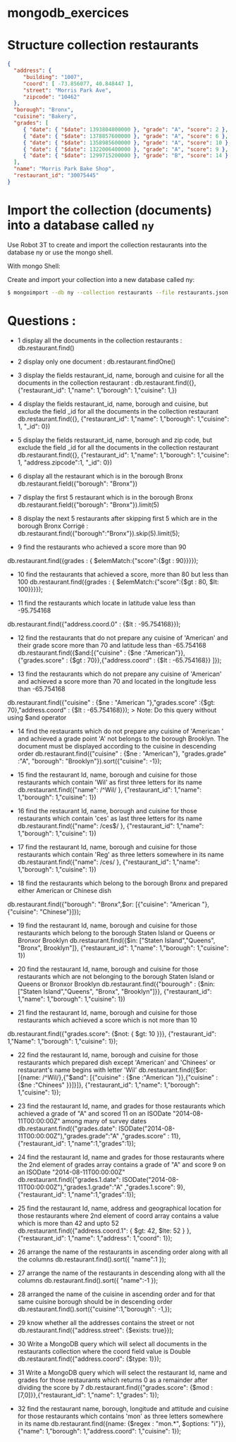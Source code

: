 # mongodb_exercices

# Structure collection restaurants

```json
{
  "address": {
     "building": "1007",
     "coord": [ -73.856077, 40.848447 ],
     "street": "Morris Park Ave",
     "zipcode": "10462"
  },
  "borough": "Bronx",
  "cuisine": "Bakery",
  "grades": [
     { "date": { "$date": 1393804800000 }, "grade": "A", "score": 2 },
     { "date": { "$date": 1378857600000 }, "grade": "A", "score": 6 },
     { "date": { "$date": 1358985600000 }, "grade": "A", "score": 10 },
     { "date": { "$date": 1322006400000 }, "grade": "A", "score": 9 },
     { "date": { "$date": 1299715200000 }, "grade": "B", "score": 14 }
  ],
  "name": "Morris Park Bake Shop",
  "restaurant_id": "30075445"
}
```

# Import the collection (documents) into a database called `ny`

Use Robot 3T to create and import the collection restaurants into the database ny or use the mongo shell.

With mongo Shell:

Create and import your collection into a new database called ny:

```sh
$ mongoimport --db ny --collection restaurants --file restaurants.json
```

# Questions : 

- 1   display all the documents in the collection restaurants : db.restaurant.find()
- 2  display only one document : db.restaurant.findOne()
- 3  display the fields restaurant_id, name, borough and cuisine for all the documents in the collection restaurant :
 db.restaurant.find({}, {"restaurant_id": 1,"name": 1,"borough": 1,"cuisine": 1,})

- 4  display the fields restaurant_id, name, borough and cuisine, but exclude the field _id for all the documents in the collection restaurant
 db.restaurant.find({}, {"restaurant_id": 1,"name": 1,"borough": 1,"cuisine": 1, "_id": 0})
 
- 5  display the fields restaurant_id, name, borough and zip code, but exclude the field _id for all the documents in the collection restaurant
 db.restaurant.find({}, {"restaurant_id": 1,"name": 1,"borough": 1,"cuisine": 1, "address.zipcode":1, "_id": 0})
 
- 6  display all the restaurant which is in the borough Bronx
 db.restaurant.field({"borough": "Bronx"})
 
- 7  display the first 5 restaurant which is in the borough Bronx
db.restaurant.field({"borough": "Bronx"}).limit(5)
- 8  display the next 5 restaurants after skipping first 5 which are in the borough Bronx
Corrigé :
db.restaurant.find({"borough":"Bronx"}).skip(5).limit(5);
- 9  find the restaurants who achieved a score more than 90

db.restaurant.find({grades : { $elemMatch:{"score":{$gt : 90}}}});

- 10  find the restaurants that achieved a score, more than 80 but less than 100
db.restaurant.find({grades : { $elemMatch:{"score":{$gt : 80, $lt: 100}}}});

- 11  find the restaurants which locate in latitude value less than -95.754168

db.restaurant.find({"address.coord.0" : {$lt : -95.754168}});

- 12  find the restaurants that do not prepare any cuisine of 'American' and their grade score more than 70 and latitude less than -65.754168
db.restaurant.find({$and:[{"cuisine" : {$ne :"American"}},{"grades.score" : {$gt : 70}},{"address.coord" : {$lt : -65.754168}} ]});
	
- 13  find the restaurants which do not prepare any cuisine of 'American' and achieved a score more than 70 and located in the longitude less than -65.754168

db.restaurant.find({"cuisine" : {$ne : "American "},"grades.score" :{$gt: 70},"address.coord" : {$lt : -65.754168}});
    > Note: Do this query without using $and operator

- 14  find the restaurants which do not prepare any cuisine of 'American ' and achieved a grade point 'A' not belongs to the borough Brooklyn. The document must be displayed according to the cuisine in descending order
db.restaurant.find({"cuisine" : {$ne : "American"}, "grades.grade" :"A", "borough": "Brooklyn"}).sort({"cuisine": -1});


- 15  find the restaurant Id, name, borough and cuisine for those restaurants which contain 'Wil' as first three letters for its name
db.restaurant.find({"name": /^Wil/ }, {"restaurant_id": 1,"name": 1,"borough": 1,"cuisine": 1})


- 16  find the restaurant Id, name, borough and cuisine for those restaurants which contain 'ces' as last three letters for its name
db.restaurant.find({"name": /ces$/ }, {"restaurant_id": 1,"name": 1,"borough": 1,"cuisine": 1})


- 17  find the restaurant Id, name, borough and cuisine for those restaurants which contain 'Reg' as three letters somewhere in its name
db.restaurant.find({"name": /ces/ }, {"restaurant_id": 1,"name": 1,"borough": 1,"cuisine": 1})
- 18  find the restaurants which belong to the borough Bronx and prepared either American or Chinese dish

db.restaurant.find({"borough": "Bronx",$or: [{"cuisine": "American "},{"cuisine": "Chinese"}]});

- 19  find the restaurant Id, name, borough and cuisine for those restaurants which belong to the borough Staten Island or Queens or Bronxor Brooklyn
db.restaurant.find({$in: ["Staten Island","Queens", "Bronx", Brooklyn"]}, {"restaurant_id": 1,"name": 1,"borough": 1,"cuisine": 1})
- 20  find the restaurant Id, name, borough and cuisine for those restaurants which are not belonging to the borough Staten Island or Queens or Bronxor Brooklyn
db.restaurant.find({"bourough" : {$nin: ["Staten Island","Queens", "Bronx", "Brooklyn"]}}, {"restaurant_id": 1,"name": 1,"borough": 1,"cuisine": 1})

- 21  find the restaurant Id, name, borough and cuisine for those restaurants which achieved a score which is not more than 10

db.restaurant.find({"grades.score": {$not: { $gt: 10 }}}, {"restaurant_id": 1,"Name": 1,"borough": 1,"cuisine": 1});
- 22  find the restaurant Id, name, borough and cuisine for those restaurants which prepared dish except 'American' and 'Chinees' or restaurant's name begins with letter 'Wil'
db.restaurant.find({$or: [{name: /^Wil/},{"$and": [{"cuisine" : {$ne :"American "}},{"cuisine" : {$ne :"Chinees" }}]}]}, {"restaurant_id": 1,"name": 1,"borough": 1,"cuisine": 1});

- 23  find the restaurant Id, name, and grades for those restaurants which achieved a grade of "A" and scored 11 on an ISODate "2014-08-11T00:00:00Z" among many of survey dates
db.restaurant.find({"grades.date": ISODate("2014-08-11T00:00:00Z"),"grades.grade":"A" ,"grades.score" : 11}, {"restaurant_id": 1,"name":1,"grades":1});

- 24  find the restaurant Id, name and grades for those restaurants where the 2nd element of grades array contains a grade of "A" and score 9 on an ISODate "2014-08-11T00:00:00Z"
db.restaurant.find({"grades.1.date": ISODate("2014-08-11T00:00:00Z"),"grades.1.grade":"A" ,"grades.1.score": 9},{"restaurant_id": 1,"name":1,"grades":1});

- 25  find the restaurant Id, name, address and geographical location for those restaurants where 2nd element of coord array contains a value which is more than 42 and upto 52
db.restaurant.find({"address.coord.1": { $gt: 42, $lte: 52 } }, {"restaurant_id": 1,"name": 1,"address": 1,"coord": 1}); 

- 26  arrange the name of the restaurants in ascending order along with all the columns
 db.restaurant.find().sort({ "name":1 });
- 27  arrange the name of the restaurants in descending along with all the columns
 db.restaurant.find().sort({ "name":-1 });
- 28  arranged the name of the cuisine in ascending order and for that same cuisine borough should be in descending order
db.restaurant.find().sort({"cuisine":1,"borough": -1,});
- 29  know whether all the addresses contains the street or not
db.restaurant.find({"address.street": {$exists: true}});
- 30 Write a MongoDB query which will select all documents in the restaurants collection where the coord field value is Double
db.restaurant.find({"address.coord": {$type: 1}});
- 31 Write a MongoDB query which will select the restaurant Id, name and grades for those restaurants which returns 0 as a remainder after dividing the score by 7
db.restaurant.find({"grades.score": {$mod : [7,0]}},{"restaurant_id": 1,"name": 1,"grades": 1});
- 32  find the restaurant name, borough, longitude and attitude and cuisine for those restaurants which contains 'mon' as three letters somewhere in its name
db.restaurant.find({name: {$regex : "mon.*", $options: "i"}}, {"name": 1,"borough": 1,"address.coord": 1,"cuisine": 1});